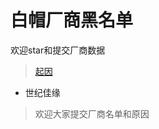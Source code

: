 # 白帽厂商黑名单
欢迎star和提交厂商数据

> [起因](https://www.zhihu.com/question/47775182)


* 世纪佳缘


> 欢迎大家提交厂商名单和原因


